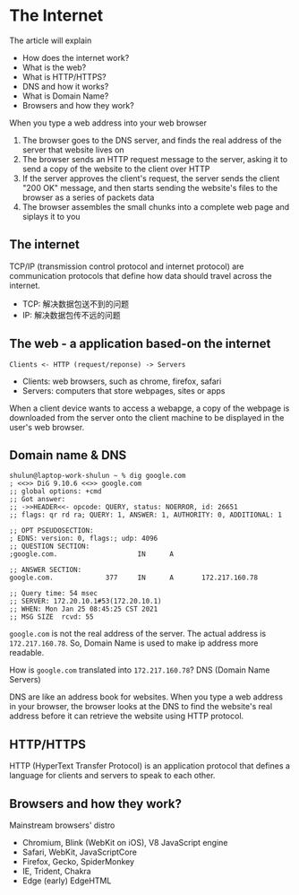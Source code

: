 # The Internet

The article will explain
- How does the internet work?
- What is the web?
- What is HTTP/HTTPS?
- DNS and how it works?
- What is Domain Name?
- Browsers and how they work?

When you type a web address into your web browser
1. The browser goes to the DNS server, and finds the real address of the server that website lives on
2. The browser sends an HTTP request message to the server, asking it to send a copy of the website to the client over HTTP
3. If the server approves the client's request, the server sends the client "200 OK" message, and then starts sending the website's files to the browser as a series of packets data
4. The browser assembles the small chunks into a complete web page and siplays it to you 

## The internet

TCP/IP (transmission control protocol and internet protocol) are communication protocols that define how data should travel across the internet.
- TCP: 解决数据包送不到的问题
- IP: 解决数据包传不远的问题

## The web - a application based-on the internet

`Clients <- HTTP (request/reponse) -> Servers`

- Clients: web browsers, such as chrome, firefox, safari
- Servers: computers that store webpages, sites or apps

When a client device wants to access a webapge, a copy of the webpage is downloaded from the server onto the client machine to be displayed in the user's web browser.

## Domain name & DNS

```
shulun@laptop-work-shulun ~ % dig google.com
; <<>> DiG 9.10.6 <<>> google.com
;; global options: +cmd
;; Got answer:
;; ->>HEADER<<- opcode: QUERY, status: NOERROR, id: 26651
;; flags: qr rd ra; QUERY: 1, ANSWER: 1, AUTHORITY: 0, ADDITIONAL: 1

;; OPT PSEUDOSECTION:
; EDNS: version: 0, flags:; udp: 4096
;; QUESTION SECTION:
;google.com.                    IN      A

;; ANSWER SECTION:
google.com.             377     IN      A       172.217.160.78

;; Query time: 54 msec
;; SERVER: 172.20.10.1#53(172.20.10.1)
;; WHEN: Mon Jan 25 08:45:25 CST 2021
;; MSG SIZE  rcvd: 55
```

`google.com` is not the real address of the server. The actual address is `172.217.160.78`. So, Domain Name is used to make ip address more readable.

How is `google.com` translated into `172.217.160.78`? DNS (Domain Name Servers)

DNS are like an address book for websites. When you type a web address in your browser, the browser looks at the DNS to find the website's real address before it can retrieve the website using HTTP protocol.

## HTTP/HTTPS

HTTP (HyperText Transfer Protocol) is an application protocol that defines a language for clients and servers to speak to each other.

## Browsers and how they work?

Mainstream browsers' distro
- Chromium,   Blink (WebKit on iOS), V8 JavaScript engine
- Safari,     WebKit, JavaScriptCore
- Firefox,    Gecko, SpiderMonkey
- IE,         Trident, Chakra
- Edge (early) EdgeHTML
